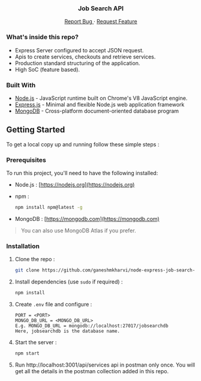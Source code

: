 <!-- PROJECT LOGO -->
<p align="center">
  <h3 align="center">Job Search API</h3>
  <p align="center">
    <a href="https://github.com/ganeshmkharvi/node-express-job-search-api-server/issues">Report Bug </a>
    ·
    <a href="https://github.com/ganeshmkharvi/node-express-job-search-api-server/issues"> Request Feature</a>
  </p>
</p>

<!-- ABOUT THE PROJECT -->

### What's inside this repo?

- Express Server configured to accept JSON request.
- Apis to create services, checkouts and retrieve services.
- Production standard structuring of the application.
- High SoC (feature based).


### Built With

- [Node.js]() - JavaScript runtime built on Chrome's V8 JavaScript engine.
- [Express.js]() - Minimal and flexible Node.js web application framework
- [MongoDB]() - Cross-platform document-oriented database program

<!-- GETTING STARTED -->

## Getting Started

To get a local copy up and running follow these simple steps :

### Prerequisites

To run this project, you'll need to have the following installed:

- Node.js : [https://nodejs.org](https://nodejs.org)

- npm :
  ```sh
  npm install npm@latest -g
  ```
- MongoDB : [https://mongodb.com](https://mongodb.com) <br>

> You can also use MongoDB Atlas if you prefer.
> <br>

### Installation

1. Clone the repo :
   ```sh
   git clone https://github.com/ganeshmkharvi/node-express-job-search-api-server.git
   ```
2. Install dependencies (use `sudo` if required) :

   ```sh
   npm install
   ```

3. Create `.env` file and configure :

   ```JS
   PORT = <PORT>
   MONGO_DB_URL = <MONGO_DB_URL> 
   E.g. MONGO_DB_URL = mongodb://localhost:27017/jobsearchdb
   Here, jobsearchdb is the database name.
   ```

4. Start the server :
   ```sh
   npm start
   ```
5. Run http://localhost:3001/api/services api in postman only once. You will get all the details in the postman collection added in this repo.
